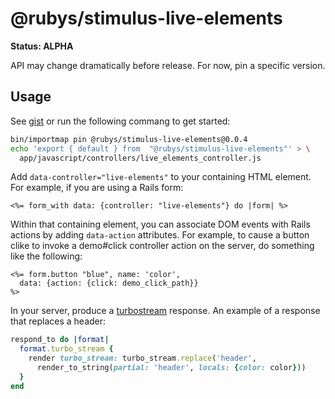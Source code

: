 # @rubys/stimulus-live-elements

**Status: ALPHA**

API may change dramatically before release.  For now, pin a specific version.

## Usage

See [gist](https://gist.github.com/rubys/2f94bffcd369f1c014fef35fd355beba) or
run the following commang to get started:

```sh
bin/importmap pin @rubys/stimulus-live-elements@0.0.4
echo 'export { default } from  "@rubys/stimulus-live-elements"' > \
  app/javascript/controllers/live_elements_controller.js
```

Add `data-controller="live-elements"` to your containing HTML element.
For example, if you are using a Rails form:

```erb
<%= form_with data: {controller: "live-elements"} do |form| %>
```

Within that containing element, you can associate DOM events with
Rails actions by adding `data-action` attributes.  For example,
to cause a button clike to invoke a demo#click controller action
on the server, do something like the following:

```erb
<%= form.button "blue", name: 'color',
  data: {action: {click: demo_click_path}}
%>
```

In your server, produce a [turbostream](https://turbo.hotwired.dev/handbook/streams) response.  An example of a response that replaces a header:

```ruby
respond_to do |format|
  format.turbo_stream {
    render turbo_stream: turbo_stream.replace('header',
      render_to_string(partial: 'header', locals: {color: color}))
  }
end
```
